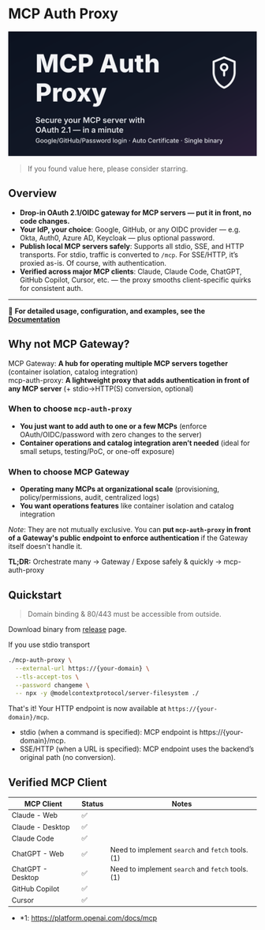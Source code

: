 # MCP Auth Proxy

![Secure your MCP server with OAuth 2.1 — in a minute](./mcp-auth-proxy.svg)

> If you found value here, please consider starring.

## Overview

- **Drop-in OAuth 2.1/OIDC gateway for MCP servers — put it in front, no code changes.**
- **Your IdP, your choice**: Google, GitHub, or any OIDC provider — e.g. Okta, Auth0, Azure AD, Keycloak — plus optional password.
- **Publish local MCP servers safely**: Supports all stdio, SSE, and HTTP transports. For stdio, traffic is converted to `/mcp`. For SSE/HTTP, it’s proxied as-is. Of course, with authentication.
- **Verified across major MCP clients**: Claude, Claude Code, ChatGPT, GitHub Copilot, Cursor, etc. — the proxy smooths client-specific quirks for consistent auth.

---

📖 **For detailed usage, configuration, and examples, see the [Documentation](https://sigbit.github.io/mcp-auth-proxy/)**

## Why not MCP Gateway?

MCP Gateway: **A hub for operating multiple MCP servers together** (container isolation, catalog integration)  
mcp-auth-proxy: **A lightweight proxy that adds authentication in front of any MCP server** (+ stdio→HTTP(S) conversion, optional)

### When to choose `mcp-auth-proxy`

- **You just want to add auth to one or a few MCPs** (enforce OAuth/OIDC/password with zero changes to the server)
- **Container operations and catalog integration aren’t needed** (ideal for small setups, testing/PoC, or one-off exposure)

### When to choose MCP Gateway

- **Operating many MCPs at organizational scale** (provisioning, policy/permissions, audit, centralized logs)
- **You want operations features** like container isolation and catalog integration

_Note_: They are not mutually exclusive. You can **put `mcp-auth-proxy` in front of a Gateway's public endpoint to enforce authentication** if the Gateway itself doesn't handle it.

**TL;DR:** Orchestrate many → Gateway / Expose safely & quickly → mcp-auth-proxy

## Quickstart

> Domain binding & 80/443 must be accessible from outside.

Download binary from [release](https://github.com/sigbit/mcp-auth-proxy/releases) page.

If you use stdio transport

```sh
./mcp-auth-proxy \
  --external-url https://{your-domain} \
  --tls-accept-tos \
  --password changeme \
  -- npx -y @modelcontextprotocol/server-filesystem ./
```

That's it! Your HTTP endpoint is now available at `https://{your-domain}/mcp`.

- stdio (when a command is specified): MCP endpoint is https://{your-domain}/mcp.
- SSE/HTTP (when a URL is specified): MCP endpoint uses the backend’s original path (no conversion).

## Verified MCP Client

| MCP Client        | Status | Notes                                            |
| ----------------- | ------ | ------------------------------------------------ |
| Claude - Web      | ✅     |                                                  |
| Claude - Desktop  | ✅     |                                                  |
| Claude Code       | ✅     |                                                  |
| ChatGPT - Web     | ✅     | Need to implement `search` and `fetch` tools.(1) |
| ChatGPT - Desktop | ✅     | Need to implement `search` and `fetch` tools.(1) |
| GitHub Copilot    | ✅     |                                                  |
| Cursor            | ✅     |                                                  |

- \*1: https://platform.openai.com/docs/mcp
